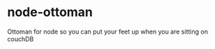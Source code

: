 node-ottoman
============

Ottoman for node so you can put your feet up when you are sitting on couchDB
